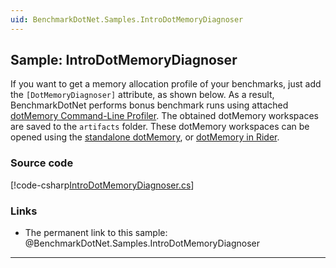 ```yaml
---
uid: BenchmarkDotNet.Samples.IntroDotMemoryDiagnoser
---
```


## Sample: IntroDotMemoryDiagnoser

If you want to get a memory allocation profile of your benchmarks, just add the `[DotMemoryDiagnoser]` attribute, as shown below.
As a result, BenchmarkDotNet performs bonus benchmark runs using attached
  [dotMemory Command-Line Profiler](https://www.jetbrains.com/help/dotmemory/Working_with_dotMemory_Command-Line_Profiler.html).
The obtained dotMemory workspaces are saved to the `artifacts` folder.
These dotMemory workspaces can be opened using the [standalone dotMemory](https://www.jetbrains.com/dotmemory/),
  or [dotMemory in Rider](https://www.jetbrains.com/help/rider/Memory_profiling_of_.NET_code.html).

### Source code

[!code-csharp[IntroDotMemoryDiagnoser.cs](../../../samples/BenchmarkDotNet.Samples/IntroDotMemoryDiagnoser.cs)]

### Links

* The permanent link to this sample: @BenchmarkDotNet.Samples.IntroDotMemoryDiagnoser

---